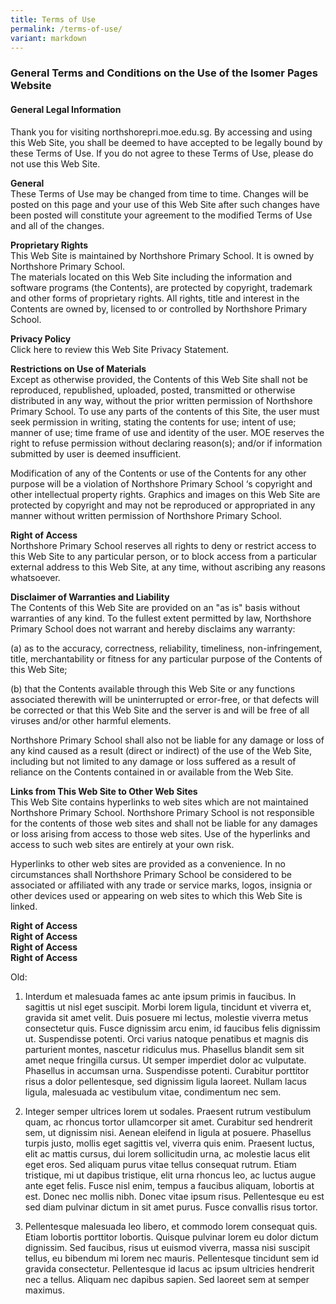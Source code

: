 ```yaml
---
title: Terms of Use
permalink: /terms-of-use/
variant: markdown
---
```

### **General Terms and Conditions on the Use of the Isomer Pages Website**

#### **General Legal Information**

Thank you for visiting northshorepri.moe.edu.sg. By accessing and using this Web Site, you shall be deemed to have accepted to be legally bound by these Terms of Use. If you do not agree to these Terms of Use, please do not use this Web Site.

**General**  
These Terms of Use may be changed from time to time. Changes will be posted on this page and your use of this Web Site after such changes have been posted will constitute your agreement to the modified Terms of Use and all of the changes. 

**Proprietary Rights**  
This Web Site is maintained by Northshore Primary School. It is owned by Northshore Primary School.  
The materials located on this Web Site including the information and software programs (the Contents), are protected by copyright, trademark and other forms of proprietary rights. All rights, title and interest in the Contents are owned by, licensed to or controlled by Northshore Primary School. 

**Privacy Policy**  
Click here to review this Web Site Privacy Statement.  

**Restrictions on Use of Materials**  
Except as otherwise provided, the Contents of this Web Site shall not be reproduced, republished, uploaded, posted, transmitted or otherwise distributed in any way, without the prior written permission of Northshore Primary School.  To use any parts of the contents of this Site, the user must seek permission in writing, stating the contents for use; intent of use; manner of use; time frame of use and identity of the user. MOE reserves the right to refuse permission without declaring reason(s); and/or if information submitted by user is deemed insufficient.  

Modification of any of the Contents or use of the Contents for any other purpose will be a violation of Northshore Primary School ‘s copyright and other intellectual property rights. Graphics and images on this Web Site are protected by copyright and may not be reproduced or appropriated in any manner without written permission of Northshore Primary School.

**Right of Access**  
Northshore Primary School reserves all rights to deny or restrict access to this Web Site to any particular person, or to block access from a particular external address to this Web Site, at any time, without ascribing any reasons whatsoever.

**Disclaimer of Warranties and Liability**  
The Contents of this Web Site are provided on an "as is" basis without warranties of any kind. To the fullest extent permitted by law, Northshore Primary School does not warrant and hereby disclaims any warranty:  

(a) as to the accuracy, correctness, reliability, timeliness, non-infringement, title, merchantability or fitness for any particular purpose of the Contents of this Web Site;   

(b) that the Contents available through this Web Site or any functions associated therewith will be uninterrupted or error-free, or that defects will be corrected or that this Web Site and the server is and will be free of all viruses and/or other harmful elements.  

Northshore Primary School shall also not be liable for any damage or loss of any kind caused as a result (direct or indirect) of the use of the Web Site, including but not limited to any damage or loss suffered as a result of reliance on the Contents contained in or available from the Web Site.

**Links from This Web Site to Other Web Sites**  
This Web Site contains hyperlinks to web sites which are not maintained Northshore Primary School. Northshore Primary School is not responsible for the contents of those web sites and shall not be liable for any damages or loss arising from access to those web sites. Use of the hyperlinks and access to such web sites are entirely at your own risk.  

Hyperlinks to other web sites are provided as a convenience. In no circumstances shall Northshore Primary School be considered to be associated or affiliated with any trade or service marks, logos, insignia or other devices used or appearing on web sites to which this Web Site is linked.


**Right of Access**  
**Right of Access**  
**Right of Access**  
**Right of Access**  

Old:



1. Interdum et malesuada fames ac ante ipsum primis in faucibus. In sagittis ut nisl eget suscipit. Morbi lorem ligula, tincidunt et viverra et, gravida sit amet velit. Duis posuere mi lectus, molestie viverra metus consectetur quis. Fusce dignissim arcu enim, id faucibus felis dignissim ut. Suspendisse potenti. Orci varius natoque penatibus et magnis dis parturient montes, nascetur ridiculus mus. Phasellus blandit sem sit amet neque fringilla cursus. Ut semper imperdiet dolor ac vulputate. Phasellus in accumsan urna. Suspendisse potenti. Curabitur porttitor risus a dolor pellentesque, sed dignissim ligula laoreet. Nullam lacus ligula, malesuada ac vestibulum vitae, condimentum nec sem.

2. Integer semper ultrices lorem ut sodales. Praesent rutrum vestibulum quam, ac rhoncus tortor ullamcorper sit amet. Curabitur sed hendrerit sem, ut dignissim nisi. Aenean eleifend in ligula at posuere. Phasellus turpis justo, mollis eget sagittis vel, viverra quis enim. Praesent luctus, elit ac mattis cursus, dui lorem sollicitudin urna, ac molestie lacus elit eget eros. Sed aliquam purus vitae tellus consequat rutrum. Etiam tristique, mi ut dapibus tristique, elit urna rhoncus leo, ac luctus augue ante eget felis. Fusce nisl enim, tempus a faucibus aliquam, lobortis at est. Donec nec mollis nibh. Donec vitae ipsum risus. Pellentesque eu est sed diam pulvinar dictum in sit amet purus. Fusce convallis risus tortor.

3. Pellentesque malesuada leo libero, et commodo lorem consequat quis. Etiam lobortis porttitor lobortis. Quisque pulvinar lorem eu dolor dictum dignissim. Sed faucibus, risus ut euismod viverra, massa nisi suscipit tellus, eu bibendum mi lorem nec mauris. Pellentesque tincidunt sem id gravida consectetur. Pellentesque id lacus ac ipsum ultricies hendrerit nec a tellus. Aliquam nec dapibus sapien. Sed laoreet sem at semper maximus.
